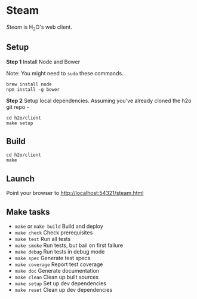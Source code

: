 # Steam

*Steam* is H<sub>2</sub>O's web client.

## Setup

**Step 1** Install Node and Bower

Note: You might need to `sudo` these commands.

    brew install node
    npm install -g bower

**Step 2** Setup local dependencies. Assuming you've already cloned the h2o git repo -

    cd h2o/client
    make setup

## Build

    cd h2o/client
    make

## Launch

Point your browser to [http://localhost:54321/steam.html](http://localhost:54321/steam.html)

## Make tasks

* `make` or `make build` Build and deploy
* `make check` Check prerequisites
* `make test`  Run all tests
* `make smoke` Run tests, but bail on first failure
* `make debug` Run tests in debug mode
* `make spec`  Generate test specs
* `make coverage` Report test coverage
* `make doc`  Generate documentation
* `make clean` Clean up built sources
* `make setup` Set up dev dependencies
* `make reset` Clean up dev dependencies
